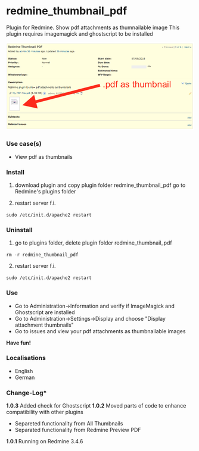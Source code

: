 # redmine_thumbnail_pdf

Plugin for Redmine. Show pdf attachments as thumnailable image
This plugin requires imagemagick and ghostscript to be installed

![PNG that represents a quick overview](/doc/Overview.png)

### Use case(s)

* View pdf as thumbnails

### Install

1. download plugin and copy plugin folder redmine_thumbnail_pdf go to Redmine's plugins folder 

2. restart server f.i.

`sudo /etc/init.d/apache2 restart`

### Uninstall

1. go to plugins folder, delete plugin folder redmine_thumbnail_pdf

`rm -r redmine_thumbnail_pdf`

2. restart server f.i. 

`sudo /etc/init.d/apache2 restart`

### Use

* Go to Administration->Information and verify if ImageMagick and Ghostscript are installed
* Go to Administration->Settings->Display and choose "Display attachment thumbnails"
* Go to issues and view your pdf attachments as thumbnailable images

**Have fun!**

### Localisations

* English
* German

### Change-Log* 

**1.0.3** Added check for Ghostscript
**1.0.2** Moved parts of code to enhance compatibility with other plugins
- Separeted functionality from All Thumbnails
- Separated functionality from Redmine Preview PDF

**1.0.1** Running on Redmine 3.4.6